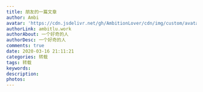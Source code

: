 ```yaml
---
title: 朋友的一篇文章
author: Ambi
avatar: 'https://cdn.jsdelivr.net/gh/AmbitionLover/cdn/img/custom/avatar.jpg'
authorLink: ambitlu.work
authorAbout: 一个好奇的人
authorDesc: 一个好奇的人
comments: true
date: 2020-03-16 21:11:21
categories: 转载
tags: 转载
keywords:
description:
photos: 
---
```

